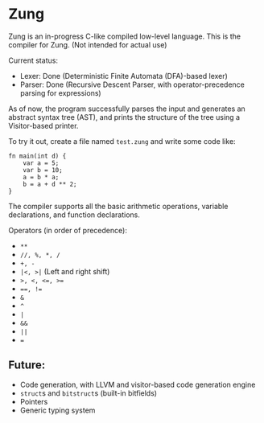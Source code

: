 # Zung
Zung is an in-progress C-like compiled low-level language. This is the compiler for Zung. (Not intended for actual use)

Current status:
- Lexer: Done (Deterministic Finite Automata (DFA)-based lexer)
- Parser: Done (Recursive Descent Parser, with operator-precedence parsing for expressions)

As of now, the program successfully parses the input and generates an abstract syntax tree (AST), and prints the structure of the tree using a Visitor-based printer.

To try it out, create a file named `test.zung` and write some code like:

```
fn main(int d) {
    var a = 5;
    var b = 10;
    a = b * a;
    b = a + d ** 2;
}
```

The compiler supports all the basic arithmetic operations, variable declarations, and function declarations.

Operators (in order of precedence):
- `**`
- `//, %, *, /`
- `+, -`
- `|<, >|` (Left and right shift)
- `>, <, <=, >=`
- `==, !=`
- `&`
- `^`
- `|`
- `&&`
- `||`
- `=`

## Future:
- Code generation, with LLVM and visitor-based code generation engine
- `struct`s and `bitstruct`s (built-in bitfields)
- Pointers
- Generic typing system